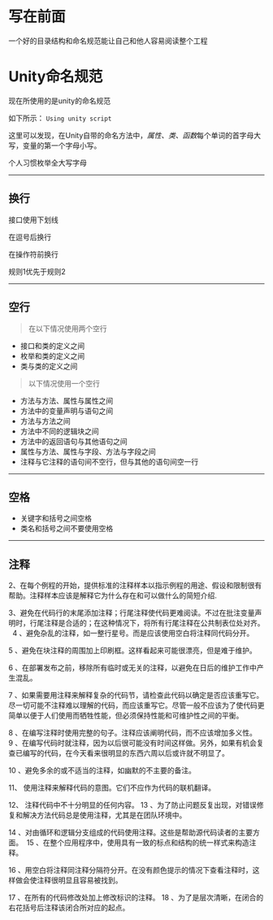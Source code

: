 # 写在前面

一个好的目录结构和命名规范能让自己和他人容易阅读整个工程


# Unity命名规范
现在所使用的是unity的命名规范

如下所示：
`Using unity script`

这里可以发现，在Unity自带的命名方法中，*属性、类、函数*每个单词的首字母大写，变量的第一个字母小写。

个人习惯枚举全大写字母
        
---
## 换行
接口使用下划线

在逗号后换行

在操作符前换行

规则1优先于规则2

---
## 空行
> 在以下情况使用两个空行

-  接口和类的定义之间
- 枚举和类的定义之间
- 类与类的定义之间

>以下情况使用一个空行

- 方法与方法、属性与属性之间
- 方法中的变量声明与语句之间
- 方法与方法之间
- 方法中不同的逻辑块之间
- 方法中的返回语句与其他语句之间
- 属性与方法、属性与字段、方法与字段之间
- 注释与它注释的语句间不空行，但与其他的语句间空一行
---
## 空格

- 关键字和括号之间空格
- 类名和括号之间不要使用空格

----
## 注释
2、在每个例程的开始，提供标准的注释样本以指示例程的用途、假设和限制很有帮助。注释样本应该是解释它为什么存在和可以做什么的简短介绍.

3、避免在代码行的末尾添加注释；行尾注释使代码更难阅读。不过在批注变量声明时，行尾注释是合适的；在这种情况下，将所有行尾注释在公共制表位处对齐。
 
4 、避免杂乱的注释，如一整行星号。而是应该使用空白将注释同代码分开。 

5 、避免在块注释的周围加上印刷框。这样看起来可能很漂亮，但是难于维护。

6 、在部署发布之前，移除所有临时或无关的注释，以避免在日后的维护工作中产生混乱。

7 、如果需要用注释来解释复杂的代码节，请检查此代码以确定是否应该重写它。尽一切可能不注释难以理解的代码，而应该重写它。尽管一般不应该为了使代码更简单以便于人们使用而牺牲性能，但必须保持性能和可维护性之间的平衡。

8 、在编写注释时使用完整的句子。注释应该阐明代码，而不应该增加多义性。
 
9 、在编写代码时就注释，因为以后很可能没有时间这样做。另外，如果有机会复查已编写的代码，在今天看来很明显的东西六周以后或许就不明显了。

10 、避免多余的或不适当的注释，如幽默的不主要的备注。

11、 使用注释来解释代码的意图。它们不应作为代码的联机翻译。 

12、 注释代码中不十分明显的任何内容。
13 、为了防止问题反复出现，对错误修复和解决方法代码总是使用注释，尤其是在团队环境中。

14 、对由循环和逻辑分支组成的代码使用注释。这些是帮助源代码读者的主要方面。 
15 、在整个应用程序中，使用具有一致的标点和结构的统一样式来构造注释。 

16 、用空白将注释同注释分隔符分开。在没有颜色提示的情况下查看注释时，这样做会使注释很明显且容易被找到。

17 、在所有的代码修改处加上修改标识的注释。
18 、为了是层次清晰，在闭合的右花括号后注释该闭合所对应的起点。



